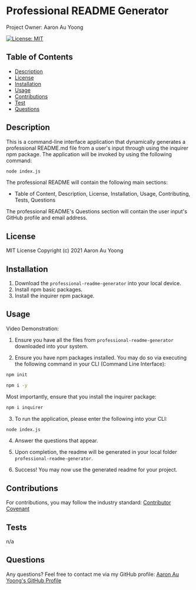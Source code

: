 # Professional README Generator
Project Owner: Aaron Au Yoong

[![License: MIT](https://img.shields.io/badge/License-MIT-yellow.svg)](https://choosealicense.com/licenses/mit/)

## Table of Contents
* [Description](#Description)
* [License](#License)
* [Installation](#Installation)
* [Usage](#Usage)
* [Contributions](#Contributions)
* [Test](#Test)
* [Questions](#Questions)


## Description
This is a command-line interface application that dynamically generates a professional README.md file from a user's input through using the inquirer npm package. The application will be invoked by using the following command:

```bash
node index.js
```

The professional README will contain the following main sections:
- Table of Content, Description, License, Installation, Usage, Contributing, Tests, Questions

The professional README's Questions section will contain the user input's GitHub profile and email address. 

## License 
MIT License
Copyright (c) 2021 Aaron Au Yoong
## Installation
1. Download the `professional-readme-generator` into your local device. 
2. Install npm basic packages. 
3. Install the inquirer npm package.

## Usage

Video Demonstration: 

1. Ensure you have all the files from `professional-readme-generator` downloaded into your system.

2. Ensure you have npm packages installed. You may do so via executing the following command in your CLI (Command Line Interface):
```bash
npm init
```

```bash
npm i -y
```

Most importantly, ensure that you install the inquirer package:

```bash
npm i inquirer
```

3. To run the application, please enter the following into your CLI:
```bash
node index.js
```

4. Answer the questions that appear. 

5. Upon completion, the readme will be generated in your local folder `professional-readme-generator`. 

6. Success! You may now use the generated readme for your project.

## Contributions
For contributions, you may follow the industry standard: [Contributor Covenant](https://www.contributor-covenant.org/)
## Tests
n/a
## Questions 
Any questions? Feel free to contact me via my GitHub profile: [Aaron Au Yoong's GitHub Profile](https://github.com/aaronauyoong)


